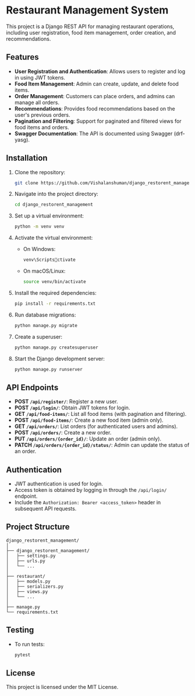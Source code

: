 
# Restaurant Management System

This project is a Django REST API for managing restaurant operations, including user registration, food item management, order creation, and recommendations.

## Features

- **User Registration and Authentication**: Allows users to register and log in using JWT tokens.
- **Food Item Management**: Admin can create, update, and delete food items.
- **Order Management**: Customers can place orders, and admins can manage all orders.
- **Recommendations**: Provides food recommendations based on the user's previous orders.
- **Pagination and Filtering**: Support for paginated and filtered views for food items and orders.
- **Swagger Documentation**: The API is documented using Swagger (drf-yasg).
  
## Installation

1. Clone the repository:

   ```bash
   git clone https://github.com/Vishalanshuman/django_restorent_management.git
   ```

2. Navigate into the project directory:

   ```bash
   cd django_restorent_management
   ```

3. Set up a virtual environment:

   ```bash
   python -m venv venv
   ```

4. Activate the virtual environment:

   - On Windows:

     ```bash
     venv\Scriptsctivate
     ```

   - On macOS/Linux:

     ```bash
     source venv/bin/activate
     ```

5. Install the required dependencies:

   ```bash
   pip install -r requirements.txt
   ```

6. Run database migrations:

   ```bash
   python manage.py migrate
   ```

7. Create a superuser:

   ```bash
   python manage.py createsuperuser
   ```

8. Start the Django development server:

   ```bash
   python manage.py runserver
   ```

## API Endpoints

- **POST `/api/register/`**: Register a new user.
- **POST `/api/login/`**: Obtain JWT tokens for login.
- **GET `/api/food-items/`**: List all food items (with pagination and filtering).
- **POST `/api/food-items/`**: Create a new food item (admin only).
- **GET `/api/orders/`**: List orders (for authenticated users and admins).
- **POST `/api/orders/`**: Create a new order.
- **PUT `/api/orders/{order_id}/`**: Update an order (admin only).
- **PATCH `/api/orders/{order_id}/status/`**: Admin can update the status of an order.

## Authentication

- JWT authentication is used for login.
- Access token is obtained by logging in through the `/api/login/` endpoint.
- Include the `Authorization: Bearer <access_token>` header in subsequent API requests.

## Project Structure

```
django_restorent_management/
│
├── django_restorent_management/
│   ├── settings.py
│   ├── urls.py
│   └── ...
│
├── restaurant/
│   ├── models.py
│   ├── serializers.py
│   ├── views.py
│   └── ...
│
├── manage.py
└── requirements.txt
```

## Testing

- To run tests:

  ```bash
  pytest
  ```

## License

This project is licensed under the MIT License.
